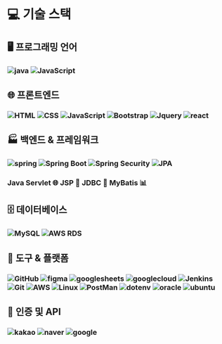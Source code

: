 # 💻 기술 스택
## 🖥️ 프로그래밍 언어
### ![java](https://img.shields.io/badge/java-007396?style=flat-square&logo=java&logoColor=white)  ![JavaScript](https://img.shields.io/badge/JavaScript-F7DF1E?logo=javascript&logoColor=black)  
## 🌐 프론트엔드
### ![HTML](https://img.shields.io/badge/HTML-E34F26?logo=html5&logoColor=white) ![CSS](https://img.shields.io/badge/CSS-1572B6?logo=css3&logoColor=white) ![JavaScript](https://img.shields.io/badge/JavaScript-F7DF1E?logo=javascript&logoColor=black) ![Bootstrap](https://img.shields.io/badge/Bootstrap-7952B3?logo=bootstrap&logoColor=white) ![Jquery](https://img.shields.io/badge/jQuery-0769AD?style=flat-square&logo=jQuery&logoColor=white)  ![react](https://img.shields.io/badge/React-61DAFB?style=flat-square&logo=React&logoColor=black)
## 🏭 백엔드 & 프레임워크
### ![spring](https://img.shields.io/badge/Spring-6DB33F?style=flat-square&logo=Spring&logoColor=white)  ![Spring Boot](https://img.shields.io/badge/Spring%20Boot-6DB33F?logo=springboot&logoColor=white)  ![Spring Security](https://img.shields.io/badge/Spring%20Security-6DB33F?logo=springsecurity&logoColor=white)  ![JPA](https://img.shields.io/badge/JPA-6DB33F?logo=hibernate&logoColor=white)  
### Java Servlet 🌐  JSP 📄  JDBC 🔌  MyBatis 📊
## 🗄️ 데이터베이스
### ![MySQL](https://img.shields.io/badge/MySQL-4479A1?logo=mysql&logoColor=white)  ![AWS RDS](https://img.shields.io/badge/AWS%20RDS-232F3E?logo=amazonaws&logoColor=white)
## 🔧 도구 & 플랫폼
### ![GitHub](https://img.shields.io/badge/GitHub-181717?logo=github&logoColor=white) ![figma](https://img.shields.io/badge/figma-F24E1E?logo=figma&logoColor=black) ![googlesheets](https://img.shields.io/badge/googlesheets-34A853?logo=googlesheets&logoColor=white) ![googlecloud](https://img.shields.io/badge/googlecloud-4285F4?style=flat-square&logo=googlecloud&logoColor=white)  ![Jenkins](https://img.shields.io/badge/Jenkins-D24939?logo=jenkins&logoColor=white)  ![Git](https://img.shields.io/badge/Git-F05032?logo=git&logoColor=white)  ![AWS](https://img.shields.io/badge/AWS-232F3E?logo=amazonaws&logoColor=white)  ![Linux](https://img.shields.io/badge/Linux-FCC624?style=flat-square&logo=linux&logoColor=black)  ![PostMan](https://img.shields.io/badge/Postman-FF6C37?style=flat-square&logo=Postman&logoColor=white)  ![dotenv](https://img.shields.io/badge/dotenv-ECD53F?logo=dotenv&logoColor=black)  ![oracle](https://img.shields.io/badge/oracle-F80000?logo=oracle&logoColor=white)  ![ubuntu](https://img.shields.io/badge/ubuntu-E95420?logo=oracle&logoColor=white)

## 🔑 인증 및 API
### ![kakao](https://img.shields.io/badge/kakao%20API-FFCD00?style=flat-square&logo=kakao&logoColor=black) ![naver](https://img.shields.io/badge/naver%20API-03C75A?style=flat-square&logo=naver&logoColor=white) ![google](https://img.shields.io/badge/google%20API-4285F4?style=flat-square&logo=google&logoColor=white) 
